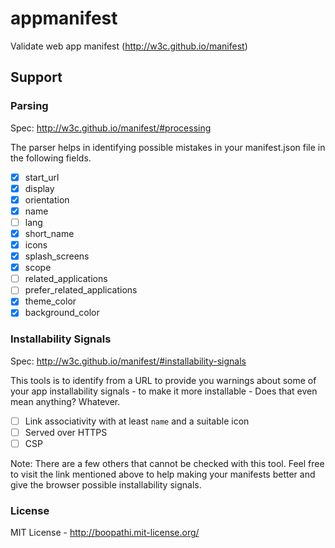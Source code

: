 # appmanifest

Validate web app manifest (http://w3c.github.io/manifest)

## Support

### Parsing

Spec: http://w3c.github.io/manifest/#processing

The parser helps in identifying possible mistakes in your manifest.json file in the following fields.

+ [x] start_url
+ [x] display
+ [x] orientation
+ [x] name
+ [ ] lang
+ [x] short_name
+ [x] icons
+ [x] splash_screens
+ [x] scope
+ [ ] related_applications
+ [ ] prefer_related_applications
+ [x] theme_color
+ [x] background_color

### Installability Signals

Spec: http://w3c.github.io/manifest/#installability-signals

This tools is to identify from a URL to provide you warnings about some of your app installability signals - to make it more installable - Does that even mean anything? Whatever.

+ [ ] Link associativity with at least `name` and a suitable icon
+ [ ] Served over HTTPS
+ [ ] CSP

Note: There are a few others that cannot be checked with this tool. Feel free to visit the link mentioned above to help making your manifests better and give the browser possible installability signals.

### License

MIT License - http://boopathi.mit-license.org/
